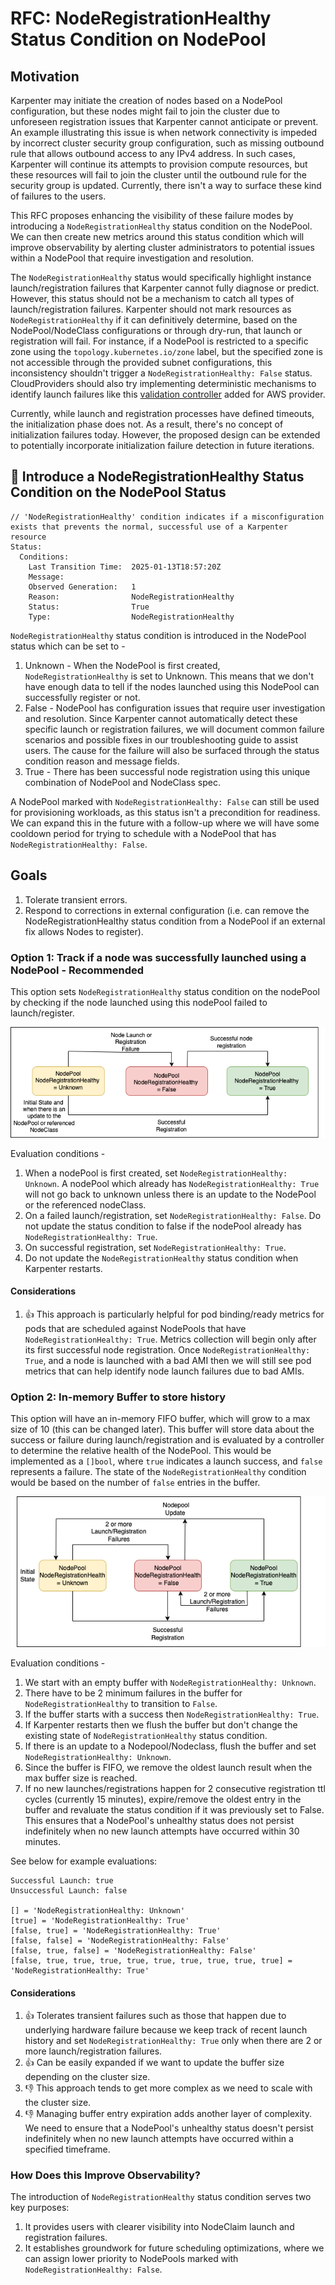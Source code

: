 # RFC: NodeRegistrationHealthy Status Condition on NodePool

## Motivation

Karpenter may initiate the creation of nodes based on a NodePool configuration, but these nodes might fail to join the cluster due to unforeseen registration issues that Karpenter cannot anticipate or prevent. An example illustrating this issue is when network connectivity is impeded by incorrect cluster security group configuration, such as missing outbound rule that allows outbound access to any IPv4 address. In such cases, Karpenter will continue its attempts to provision compute resources, but these resources will fail to join the cluster until the outbound rule for the security group is updated. Currently, there isn't a way to surface these kind of failures to the users. 

This RFC proposes enhancing the visibility of these failure modes by introducing a `NodeRegistrationHealthy` status condition on the NodePool. We can then create new metrics around this status condition which will improve observability by alerting cluster administrators to potential issues within a NodePool that require investigation and resolution.

The `NodeRegistrationHealthy` status would specifically highlight instance launch/registration failures that Karpenter cannot fully diagnose or predict. However, this status should not be a mechanism to catch all types of launch/registration failures. Karpenter should not mark resources as `NodeRegistrationHealthy` if it can definitively determine, based on the NodePool/NodeClass configurations or through dry-run, that launch or registration will fail. For instance, if a NodePool is restricted to a specific zone using the `topology.kubernetes.io/zone` label, but the specified zone is not accessible through the provided subnet configurations, this inconsistency shouldn't trigger a `NodeRegistrationHealthy: False` status. CloudProviders should also try implementing deterministic mechanisms to identify launch failures like this [validation controller](https://github.com/aws/karpenter-provider-aws/blob/main/pkg/controllers/nodeclass/validation.go) added for AWS provider.

Currently, while launch and registration processes have defined timeouts, the initialization phase does not. As a result, there's no concept of initialization failures today. However, the proposed design can be extended to potentially incorporate initialization failure detection in future iterations.

## 🔑 Introduce a NodeRegistrationHealthy Status Condition on the NodePool Status

```
// 'NodeRegistrationHealthy' condition indicates if a misconfiguration exists that prevents the normal, successful use of a Karpenter resource
Status:
  Conditions:
    Last Transition Time:  2025-01-13T18:57:20Z
    Message:               
    Observed Generation:   1
    Reason:                NodeRegistrationHealthy
    Status:                True
    Type:                  NodeRegistrationHealthy
```
`NodeRegistrationHealthy` status condition is introduced in the NodePool status which can be set to - 
1. Unknown - When the NodePool is first created, `NodeRegistrationHealthy` is set to Unknown. This means that we don't have enough data to tell if the nodes launched using this NodePool can successfully register or not. 
2. False - NodePool has configuration issues that require user investigation and resolution. Since Karpenter cannot automatically detect these specific launch or registration failures, we will document common failure scenarios and possible fixes in our troubleshooting guide to assist users. The cause for the failure will also be surfaced through the status condition reason and message fields. 
3. True - There has been successful node registration using this unique combination of NodePool and NodeClass spec.

A NodePool marked with `NodeRegistrationHealthy: False` can still be used for provisioning workloads, as this status isn't a precondition for readiness. We can expand this in the future with a follow-up where we will have some cooldown period for trying to schedule with a NodePool that has `NodeRegistrationHealthy: False`. 

## Goals
1. Tolerate transient errors.
2. Respond to corrections in external configuration (i.e. can remove the NodeRegistrationHealthy status condition from a NodePool if an external fix allows Nodes to register).

### Option 1: Track if a node was successfully launched using a NodePool  - Recommended
This option sets `NodeRegistrationHealthy` status condition on the nodePool by checking if the node launched using this nodePool failed to launch/register.

![](./images/noderegistrationhealthy-nodepools2.png)

Evaluation conditions -

1. When a nodePool is first created, set `NodeRegistrationHealthy: Unknown`. A nodePool which already has `NodeRegistrationHealthy: True` will not go back to unknown unless there is an update to the NodePool or the referenced nodeClass.
2. On a failed launch/registration, set `NodeRegistrationHealthy: False`. Do not update the status condition to false if the nodePool already has `NodeRegistrationHealthy: True`.
3. On successful registration, set `NodeRegistrationHealthy: True`.
4. Do not update the `NodeRegistrationHealthy` status condition when Karpenter restarts.

#### Considerations

1. 👍 This approach is particularly helpful for pod binding/ready metrics for pods that are scheduled against NodePools that have `NodeRegistrationHealthy: True`. Metrics collection will begin only after its first successful node registration. Once `NodeRegistrationHealthy: True`, and a node is launched with a bad AMI then we will still see pod metrics that can help identify node launch failures due to bad AMIs.

### Option 2: In-memory Buffer to store history

This option will have an in-memory FIFO buffer, which will grow to a max size of 10 (this can be changed later). This buffer will store data about the success or failure during launch/registration and is evaluated by a controller to determine the relative health of the NodePool. This would be implemented as a `[]bool`, where `true` indicates a launch success, and `false` represents a failure. The state of the `NodeRegistrationHealthy` condition would be based on the number of `false` entries in the buffer.

![](./images/noderegistrationhealthy-nodepools1.png)

Evaluation conditions -

1. We start with an empty buffer with `NodeRegistrationHealthy: Unknown`.
2. There have to be 2 minimum failures in the buffer for `NodeRegistrationHealthy` to transition to `False`. 
3. If the buffer starts with a success then `NodeRegistrationHealthy: True`. 
4. If Karpenter restarts then we flush the buffer but don't change the existing state of `NodeRegistrationHealthy` status condition.
5. If there is an update to a Nodepool/Nodeclass, flush the buffer and set `NodeRegistrationHealthy: Unknown`.
6. Since the buffer is FIFO, we remove the oldest launch result when the max buffer size is reached.
7. If no new launches/registrations happen for 2 consecutive registration ttl cycles (currently 15 minutes), expire/remove the oldest entry in the buffer and revaluate the status condition if it was previously set to False. This ensures that a NodePool's unhealthy status does not persist indefinitely when no new launch attempts have occurred within 30 minutes.

See below for example evaluations:

```
Successful Launch: true
Unsuccessful Launch: false

[] = 'NodeRegistrationHealthy: Unknown'
[true] = 'NodeRegistrationHealthy: True'
[false, true] = 'NodeRegistrationHealthy: True'
[false, false] = 'NodeRegistrationHealthy: False'
[false, true, false] = 'NodeRegistrationHealthy: False'
[false, true, true, true, true, true, true, true, true, true] = 'NodeRegistrationHealthy: True'
```

#### Considerations

1. 👍 Tolerates transient failures such as those that happen due to underlying hardware failure because we keep track of recent launch history and set `NodeRegistrationHealthy: True` only when there are 2 or more launch/registration failures.
2. 👍 Can be easily expanded if we want to update the buffer size depending on the cluster size.
3. 👎 This approach tends to get more complex as we need to scale with the cluster size.
4. 👎 Managing buffer entry expiration adds another layer of complexity. We need to ensure that a NodePool's unhealthy status doesn't persist indefinitely when no new launch attempts have occurred within a specified timeframe.

### How Does this Improve Observability?
The introduction of `NodeRegistrationHealthy` status condition serves two key purposes:

1. It provides users with clearer visibility into NodeClaim launch and registration failures. 
2. It establishes groundwork for future scheduling optimizations, where we can assign lower priority to NodePools marked with `NodeRegistrationHealthy: False`.
